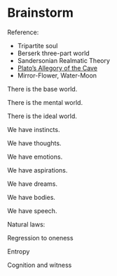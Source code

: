 # Brainstorm

Reference:

- Tripartite soul
- Berserk three-part world
- Sandersonian Realmatic Theory
- [Plato’s Allegory of the Cave](https://en.wikipedia.org/wiki/Allegory_of_the_cave)
- Mirror-Flower, Water-Moon

There is the base world.

There is the mental world.

There is the ideal world.

We have instincts.

We have thoughts.

We have emotions.

We have aspirations.

We have dreams.

We have bodies.

We have speech.

Natural laws:

Regression to oneness

Entropy

Cognition and witness
